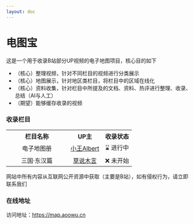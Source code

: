 ```yaml
---
layout: doc
---
```

# 电图宝

这是一个用于收录B站部分UP视频的电子地图项目，核心目的如下
- （核心）整理视频，针对不同栏目的视频进行分类展示
- （核心）地图展示，针对地区类栏目，将栏目中的区域在线化
- （核心）资料收集，针对栏目中所提及的文档、资料、热评进行整理、收录、总结（AI与人工）
- （期望）能够缓存收录的视频

### 收录栏目
<table class="videos" style="width: 100vw;text-align: center">
  <tr>
    <th style="width: 150px">栏目名称</th>
    <th>UP主</th>
    <th>收录状态</th>
  </tr>
  <tr>
    <td>电子地图册</td>
    <td><a href="https://space.bilibili.com/1140672573">小王Albert</a></td>
    <td>⌛ 进行中</td>
  </tr>
  <tr>
    <td>三国·东汉篇</td>
    <td><a href="https://space.bilibili.com/477433087">草说木言</a></td>
    <td>❌ 未开始</td>
  </tr>
</table>
网站中所有内容从互联网公开资源中获取（主要是B站），如有侵权行为，请立即联系我们

### 在线地址
访问地址：https://map.aoowu.cn